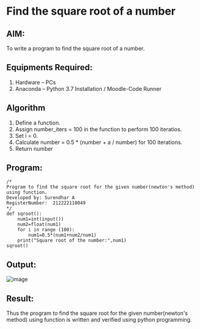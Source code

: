 # Find the square root of a number

## AIM:
To write a program to find the square root of a number.

## Equipments Required:
1. Hardware – PCs
2. Anaconda – Python 3.7 Installation / Moodle-Code Runner

## Algorithm
1. Define a function.
2. Assign number_iters = 100 in the function to perform 100 iteratios.
3. Set i = 0.
4. Calculate  number = 0.5 * (number + a / number) for 100 iterations.
5. Return number

## Program:
```
/*
Program to find the square root for the given number(newton's method) using function.
Developed by: Surendhar A
RegisterNumber:  212222110049
*/
def sqroot():
    num1=int(input())
    num2=float(num1)
    for i in range (100):
        num1=0.5*(num1+num2/num1)
    print("Square root of the number:",num1)
sqroot()
```

## Output:
![image](https://github.com/Surendhar6/Square-root-of-a-number/assets/118352907/82b4350a-cd74-4a86-b3e1-22753c1ce817)

## Result:
Thus the program to find the square root for the given number(newton's method) using function is written and verified using python programming.
